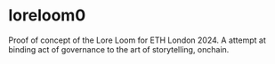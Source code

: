 # loreloom0
Proof of concept of the Lore Loom for ETH London 2024. A attempt at binding act of governance to the art of storytelling, onchain.
